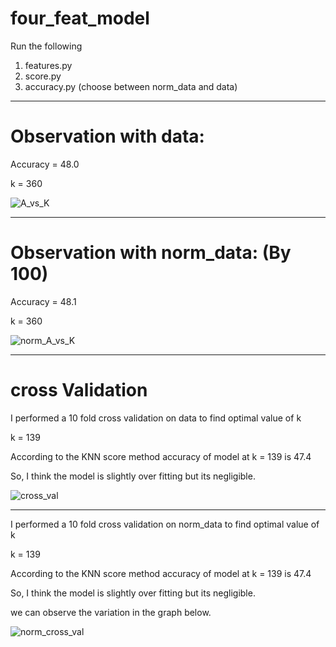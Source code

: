 # four_feat_model

Run the following

1. features.py
2. score.py
3. accuracy.py (choose between norm_data and data)

--------------------------------

# Observation with data:

Accuracy = 48.0

k = 360

![A_vs_K](https://user-images.githubusercontent.com/17769945/55044410-3a7f1400-5060-11e9-8341-335aec3960a6.png)

--------------------------------

# Observation with norm_data: (By 100)

Accuracy = 48.1

k = 360

![norm_A_vs_K](https://user-images.githubusercontent.com/17769945/55045269-41f3ec80-5063-11e9-8654-4cdcc9fbc429.png)

--------------------------------

# cross Validation

I performed a 10 fold cross validation on data to find optimal value of k

k = 139

According to the KNN score method accuracy of model at k = 139 is 47.4

So, I think the model is slightly over fitting but its negligible.

![cross_val](https://user-images.githubusercontent.com/17769945/55044900-060c5780-5062-11e9-9461-95ed9b2aaebe.png)

--------------------------------

I performed a 10 fold cross validation on norm_data to find optimal value of k

k = 139

According to the KNN score method accuracy of model at k = 139 is 47.4

So, I think the model is slightly over fitting but its negligible.

we can observe the variation in the graph below.

![norm_cross_val](https://user-images.githubusercontent.com/17769945/55046088-4bcb1f00-5066-11e9-92f4-32da971f4fe6.png)
